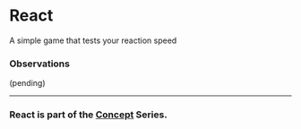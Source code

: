 # React
A simple game that tests your reaction speed

### Observations
(pending)

---
### React is part of the [Concept](https://github.com/azimex/Concept) Series.
